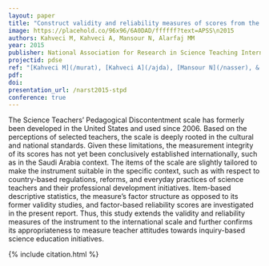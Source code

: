 ```yaml
---
layout: paper
title: "Construct validity and reliability measures of scores from the Science Teachers’ Pedagogical Discontentment (STPD) Scale"
image: https://placehold.co/96x96/6A0DAD/ffffff?text=APSS\n2015
authors: Kahveci M, Kahveci A, Mansour N, Alarfaj MM
year: 2015
publisher: National Association for Research in Science Teaching International Conference (NARST)
projectid: pdse
ref: "[Kahveci M](/murat), [Kahveci A](/ajda), [Mansour N](/nasser), & [Alarfaj MM](/maher). (2015). _[Construct validity and reliability measures of scores from the Science Teachers’ Pedagogical Discontentment (STPD) Scale](/liv)_. Paper presented at the National Association for Research in Science Teaching International Conference (NARST). Chicago, IL, USA. April 11 - 14, 2015."
pdf:
doi:
presentation_url: /narst2015-stpd
conference: true 
---
```

The Science Teachers’ Pedagogical Discontentment scale has formerly been developed in the United States and used since 2006. Based on the perceptions of selected teachers, the scale is deeply rooted in the cultural and national standards. Given these limitations, the measurement integrity of its scores has not yet been conclusively established internationally, such as in the Saudi Arabia context. The items of the scale are slightly tailored to make the instrument suitable in the specific context, such as with respect to country-based regulations, reforms, and everyday practices of science teachers and their professional development initiatives. Item-based descriptive statistics, the measure’s factor structure as opposed to its former validity studies, and factor-based reliability scores are investigated in the present report. Thus, this study extends the validity and reliability measures of the instrument to the international scale and further confirms its appropriateness to measure teacher attitudes towards inquiry-based science education initiatives.

{% include citation.html %}
